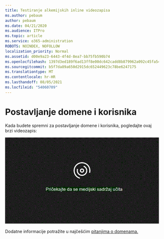 ```yaml
---
title: Testiranje alkemijskih inline videozapisa
ms.author: pebaum
author: pebaum
ms.date: 04/21/2020
ms.audience: ITPro
ms.topic: article
ms.service: o365-administration
ROBOTS: NOINDEX, NOFOLLOW
localization_priority: Normal
ms.assetid: d00e9a23-6443-4f4d-8ea7-bb75fb590b74
ms.openlocfilehash: 1397d3ed189f6ad13ff8e00dc642cadd8b879962a092c45fa54b975888c03397
ms.sourcegitcommit: b5f7da89a650d2915dc652449623c78be6247175
ms.translationtype: MT
ms.contentlocale: hr-HR
ms.lasthandoff: 08/05/2021
ms.locfileid: "54060709"
---
```

# <a name="set-up-domain-and-users"></a>Postavljanje domene i korisnika

Kada budete spremni za postavljanje domene i korisnika, pogledajte ovaj brzi videozapis:
  
![Vaš preglednik ne podržava videozapis. Instalirajte Microsoft Silverlight, Adobe Flash Player ili Internet Explorer 9.](media/MSN_Video_Widget.gif)
  
Dodatne informacije potražite u najčešćim [pitanjima o domenama.](https://docs.microsoft.com/microsoft-365/admin/setup/domains-faq)